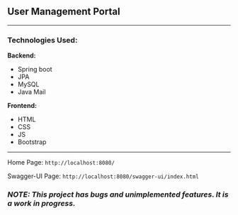 ## **User Management Portal**
____
### **Technologies Used:**

**Backend:**
- Spring boot
- JPA
- MySQL
- Java Mail

**Frontend:**
- HTML
- CSS
- JS
- Bootstrap
____

Home Page: `http://localhost:8080/`

Swagger-UI Page: `http://localhost:8080/swagger-ui/index.html`

### ***NOTE: This project has bugs and unimplemented features. It is a work in progress.***










